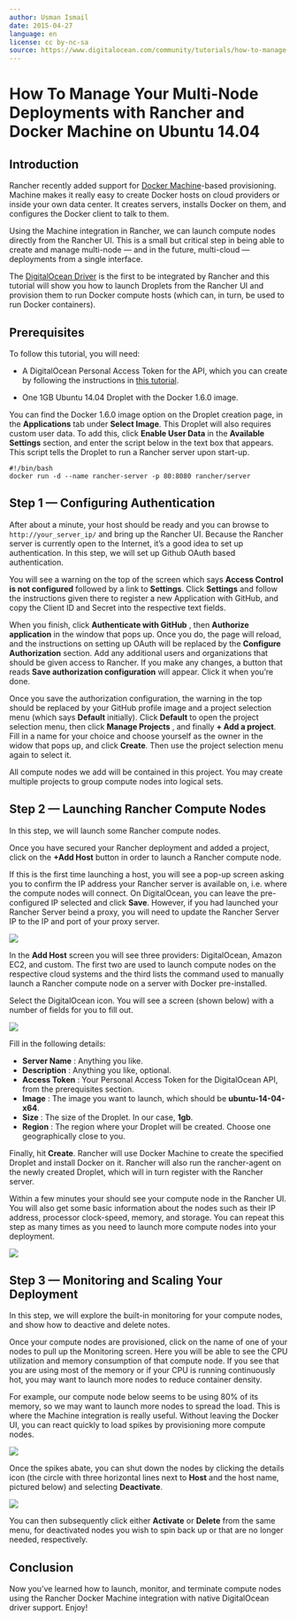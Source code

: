 ```yaml
---
author: Usman Ismail
date: 2015-04-27
language: en
license: cc by-nc-sa
source: https://www.digitalocean.com/community/tutorials/how-to-manage-your-multi-node-deployments-with-rancher-and-docker-machine-on-ubuntu-14-04
---
```


# How To Manage Your Multi-Node Deployments with Rancher and Docker Machine on Ubuntu 14.04

## Introduction

Rancher recently added support for [Docker Machine](https://github.com/docker/machine)-based provisioning. Machine makes it really easy to create Docker hosts on cloud providers or inside your own data center. It creates servers, installs Docker on them, and configures the Docker client to talk to them.

Using the Machine integration in Rancher, we can launch compute nodes directly from the Rancher UI. This is a small but critical step in being able to create and manage multi-node — and in the future, multi-cloud — deployments from a single interface.

The [DigitalOcean Driver](https://github.com/docker/machine/tree/master/drivers/digitalocean) is the first to be integrated by Rancher and this tutorial will show you how to launch Droplets from the Rancher UI and provision them to run Docker compute hosts (which can, in turn, be used to run Docker containers).

## Prerequisites

To follow this tutorial, you will need:

- A DigitalOcean Personal Access Token for the API, which you can create by following the instructions in [this tutorial](how-to-use-the-digitalocean-api-v2#how-to-generate-a-personal-access-token).

- One 1GB Ubuntu 14.04 Droplet with the Docker 1.6.0 image.

You can find the Docker 1.6.0 image option on the Droplet creation page, in the **Applications** tab under **Select Image**. This Droplet will also requires custom user data. To add this, click **Enable User Data** in the **Available Settings** section, and enter the script below in the text box that appears. This script tells the Droplet to run a Rancher server upon start-up.

    #!/bin/bash
    docker run -d --name rancher-server -p 80:8080 rancher/server

## Step 1 — Configuring Authentication

After about a minute, your host should be ready and you can browse to `http://your_server_ip/` and bring up the Rancher UI. Because the Rancher server is currently open to the Internet, it’s a good idea to set up authentication. In this step, we will set up Github OAuth based authentication.

You will see a warning on the top of the screen which says **Access Control is not configured** followed by a link to **Settings**. Click **Settings** and follow the instructions given there to register a new Application with GitHub, and copy the Client ID and Secret into the respective text fields.

When you finish, click **Authenticate with GitHub** , then **Authorize application** in the window that pops up. Once you do, the page will reload, and the instructions on setting up OAuth will be replaced by the **Configure Authorization** section. Add any additional users and organizations that should be given access to Rancher. If you make any changes, a button that reads **Save authorization configuration** will appear. Click it when you’re done.

Once you save the authorization configuration, the warning in the top should be replaced by your GitHub profile image and a project selection menu (which says **Default** initially). Click **Default** to open the project selection menu, then click **Manage Projects** , and finally **+ Add a project**. Fill in a name for your choice and choose yourself as the owner in the widow that pops up, and click **Create**. Then use the project selection menu again to select it.

All compute nodes we add will be contained in this project. You may create multiple projects to group compute nodes into logical sets.

## Step 2 — Launching Rancher Compute Nodes

In this step, we will launch some Rancher compute nodes.

Once you have secured your Rancher deployment and added a project, click on the **+Add Host** button in order to launch a Rancher compute node.

If this is the first time launching a host, you will see a pop-up screen asking you to confirm the IP address your Rancher server is available on, i.e. where the compute nodes will connect. On DigitalOcean, you can leave the pre-configured IP selected and click **Save**. However, if you had launched your Rancher Server beind a proxy, you will need to update the Rancher Server IP to the IP and port of your proxy server.

![](https://raw.githubusercontent.com/opendocs-md/do-tutorials-images/master/img/rancher_machine/hIX9cr6.png)

In the **Add Host** screen you will see three providers: DigitalOcean, Amazon EC2, and custom. The first two are used to launch compute nodes on the respective cloud systems and the third lists the command used to manually launch a Rancher compute node on a server with Docker pre-installed.

Select the DigitalOcean icon. You will see a screen (shown below) with a number of fields for you to fill out.

![](https://raw.githubusercontent.com/opendocs-md/do-tutorials-images/master/img/rancher_machine/xvzKhPj.png)

Fill in the following details:

- **Server Name** : Anything you like.
- **Description** : Anything you like, optional.
- **Access Token** : Your Personal Access Token for the DigitalOcean API, from the prerequisites section.
- **Image** : The image you want to launch, which should be **ubuntu-14-04-x64**.
- **Size** : The size of the Droplet. In our case, **1gb**.
- **Region** : The region where your Droplet will be created. Choose one geographically close to you.

Finally, hit **Create**. Rancher will use Docker Machine to create the specified Droplet and install Docker on it. Rancher will also run the rancher-agent on the newly created Droplet, which will in turn register with the Rancher server.

Within a few minutes your should see your compute node in the Rancher UI. You will also get some basic information about the nodes such as their IP address, processor clock-speed, memory, and storage. You can repeat this step as many times as you need to launch more compute nodes into your deployment.

![](https://raw.githubusercontent.com/opendocs-md/do-tutorials-images/master/img/rancher_machine/UkDaglV.png)

## Step 3 — Monitoring and Scaling Your Deployment

In this step, we will explore the built-in monitoring for your compute nodes, and show how to deactive and delete notes.

Once your compute nodes are provisioned, click on the name of one of your nodes to pull up the Monitoring screen. Here you will be able to see the CPU utilization and memory consumption of that compute node. If you see that you are using most of the memory or if your CPU is running continuously hot, you may want to launch more nodes to reduce container density.

For example, our compute node below seems to be using 80% of its memory, so we may want to launch more nodes to spread the load. This is where the Machine integration is really useful. Without leaving the Docker UI, you can react quickly to load spikes by provisioning more compute nodes.

![](https://raw.githubusercontent.com/opendocs-md/do-tutorials-images/master/img/rancher_machine/q2xAGbV.png)

Once the spikes abate, you can shut down the nodes by clicking the details icon (the circle with three horizontal lines next to **Host** and the host name, pictured below) and selecting **Deactivate**.

![](https://raw.githubusercontent.com/opendocs-md/do-tutorials-images/master/img/rancher_machine/xMFGTYn.png)

You can then subsequently click either **Activate** or **Delete** from the same menu, for deactivated nodes you wish to spin back up or that are no longer needed, respectively.

## Conclusion

Now you’ve learned how to launch, monitor, and terminate compute nodes using the Rancher Docker Machine integration with native DigitalOcean driver support. Enjoy!
